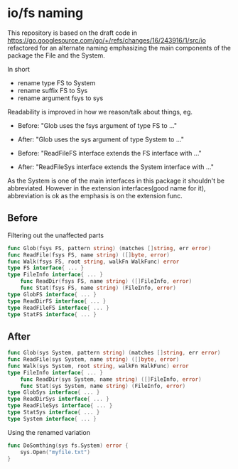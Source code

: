 # io/fs naming

This repository is based on the draft code in https://go.googlesource.com/go/+/refs/changes/16/243916/1/src/io
refactored for an alternate naming emphasizing the main components of the package
the File and the System.

In short

- rename type FS to System
- rename suffix FS to Sys
- rename argument fsys to sys

Readability is improved in how we reason/talk about things, eg.

- Before: "Glob uses the fsys argument of type FS to ..."
- After: "Glob uses the sys argument of type System to ..."

- Before: "ReadFileFS interface extends the FS interface with ..."
- After: "ReadFileSys interface extends the System interface with ..."

As the System is one of the main interfaces in this package it
shouldn't be abbreviated. However in the extension interfaces(good
name for it), abbreviation is ok as the emphasis is on the extension
func.


## Before

Filtering out the unaffected parts

```go
func Glob(fsys FS, pattern string) (matches []string, err error)
func ReadFile(fsys FS, name string) ([]byte, error)
func Walk(fsys FS, root string, walkFn WalkFunc) error
type FS interface{ ... }
type FileInfo interface{ ... }
    func ReadDir(fsys FS, name string) ([]FileInfo, error)
    func Stat(fsys FS, name string) (FileInfo, error)
type GlobFS interface{ ... }
type ReadDirFS interface{ ... }
type ReadFileFS interface{ ... }
type StatFS interface{ ... }
```

## After

```go
func Glob(sys System, pattern string) (matches []string, err error)
func ReadFile(sys System, name string) ([]byte, error)
func Walk(sys System, root string, walkFn WalkFunc) error
type FileInfo interface{ ... }
    func ReadDir(sys System, name string) ([]FileInfo, error)
    func Stat(sys System, name string) (FileInfo, error)
type GlobSys interface{ ... }
type ReadDirSys interface{ ... }
type ReadFileSys interface{ ... }
type StatSys interface{ ... }
type System interface{ ... }
```

Using the renamed variation

```go
func DoSomthing(sys fs.System) error {
    sys.Open("myfile.txt")
}
```
